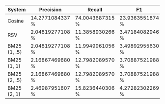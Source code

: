 
| System       |   Precision   |    Recall     |       F1      |      MAP      |
|--------------|---------------|---------------|---------------|---------------|
| Cosine       |14.2771084337 %|74.0043687315 %|23.9363551874 %|84.3975903614 %|
| RSV          |2.04819277108 %|11.3858930266 %|3.47184082946 %|3.25301204819 %|
| BM25 (1, .5) |2.04819277108 %|11.9949961056 %|3.49892955630 %|3.25301204819 %|
| BM25 (1, 1)  |2.16867469880 %|12.7982089570 %|3.70887521988 %|3.37349397590 %|
| BM25 (2, .5) |2.16867469880 %|12.7982089570 %|3.70887521988 %|3.37349397590 %|
| BM25 (2, 1)  |2.46987951807 %|15.8236440306 %|4.27282302269 %|3.67469879518 %|
